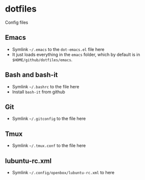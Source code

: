 # dotfiles

Config files

## Emacs

- Symlink `~/.emacs` to the `dot-emacs.el` file here
- It just loads everything in the `emacs` folder, which by default is in `$HOME/github/dotfiles/emacs`.

## Bash and bash-it

- Symlink `~/.bashrc` to the file here
- Install `bash-it` from github

## Git

- Symlink `~/.gitconfig` to the file here

## Tmux

- Symlink `~/.tmux.conf` to the file here

## lubuntu-rc.xml

- Symlink `~/.config/openbox/lubuntu-rc.xml` to here
